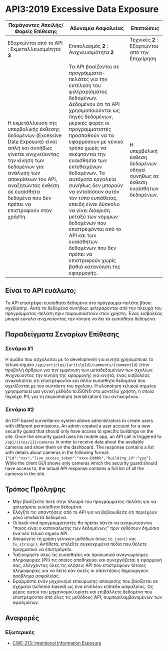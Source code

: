 API3:2019 Excessive Data Exposure
=================================

| Παράγοντες Απειλής/Φορείς Επίθεσης | Αδυναμία Ασφαλείας | Επιπτώσεις |
| - | - | - |
| Εξαρτώνται από το API : Εκμεταλλευσιμότητα **3** | Επιπολασμός **2** : Ανιχνευσιμότητα **2** | Τεχνικές **2** : Εξαρτώνται από την Επιχείρηση |
| Η εκμετάλλευση της υπερβολικής έκθεσης δεδομένων (Excessive Data Exposure) είναι απλή και συνήθως γίνεται ανιχνεύοντας την κίνηση των δεδομένων για ανάλυση των αποκρίσεων του API, αναζητώντας έκθεση σε ευαίσθητα δεδομένα που δεν πρέπει να επιστραφούν στον χρήστη. | Τα API βασίζονται σε προγράμματα-πελάτες για την εκτέλεση του φιλτραρίσματος δεδομένων. Δεδομένου ότι τα API χρησιμοποιούνται ως πηγές δεδομένων, μερικές φορές οι προγραμματιστές προσπαθούν να τα εφαρμόσουν με γενικό τρόπο χωρίς να σκέφτονται την ευαισθησία των εκτεθειμένων δεδομένων. Τα αυτόματα εργαλεία συνήθως δεν μπορούν να εντοπίσουν αυτόν τον τύπο ευπάθειας, επειδή είναι δύσκολο να γίνει διάκριση μεταξύ των νόμιμων δεδομένων που επιστρέφονται από το API και των ευαίσθητων δεδομένων που δεν πρέπει να επιστραφούν χωρίς βαθιά κατανόηση της εφαρμογής. | Η υπερβολική έκθεση δεδομένων οδηγεί συνήθως σε έκθεση ευαίσθητων δεδομένων. |

## Είναι το API ευάλωτο;

Το API επιστρέφει ευαίσθητα δεδομένα στο πρόγραμμα-πελάτη βάσει σχεδίασης. Αυτά τα δεδομένα συνήθως φιλτράρονται από την πλευρά του προγράμματος-πελάτη πριν παρουσιαστούν στον χρήστη. Ένας εισβολέας μπορεί εύκολα ανιχνεύοντας την κίνηση να δει τα ευαίσθητα δεδομένα.

## Παραδείγματα Σεναρίων Επίθεσης

### Σενάριο #1

Η ομάδα που ασχολείται με το development για κινητά χρησιμοποιεί το τελικό σημείο 
`/api/articles/{articleId}/comments/{commentId}` στην προβολή άρθρων για την εμφάνιση 
των μεταδεδομένων των σχολίων. Ανιχνεύοντας την κίνηση της εφαρμογής για κινητά, ένας εισβολέας 
ανακαλύπτει ότι επιστρέφονται και άλλα ευαίσθητα δεδομένα που σχετίζονται 
με τον συντάκτη του σχολίου. Η υλοποίηση τελικού σημείου χρησιμοποιεί μια γενική μέθοδο toJSON() 
στο μοντέλο χρήστη, η οποία περιέχει PII, για τη σειριοποίηση (serialization) του αντικειμένου.

### Σενάριο #2

An IOT-based surveillance system allows administrators to create users with
different permissions. An admin created a user account for a new security guard
that should only have access to specific buildings on the site. Once the
security guard uses his mobile app, an API call is triggered to:
`/api/sites/111/cameras` in order to receive data about the available cameras
and show them on the dashboard. The response contains a list with details about
cameras in the following format:
`{"id":"xxx","live_access_token":"xxxx-bbbbb","building_id":"yyy"}`.
While the client GUI shows only cameras which the security guard should have
access to, the actual API response contains a full list of all the cameras in
the site.

## Τρόπος Πρόληψης

* Μην βασίζεστε ποτέ στην πλευρά του προγράμματος-πελάτη για να φιλτράρετε ευαίσθητα δεδομένα.
* Ελέγξτε τις απαντήσεις από το API για να βεβαιωθείτε ότι περιέχουν μόνο αποδεκτά δεδομένα.
* Οι back-end προγραμματιστές θα πρέπει πάντα να αναρωτιούνται "ποιος είναι ο καταναλωτής των δεδομένων;" 
πριν εκθέσουν δημόσια ένα νέο τελικό σημείο API.
* Αποφύγετε τη χρήση γενικών μεθόδων όπως `to_json()` και `to_string()`. 
Αντίθετα, επιλέξτε συγκεκριμένα πεδία που θέλετε πραγματικά να επιστρέψετε.
* Ταξινομήστε όλες τις ευαίσθητες και προσωπικά αναγνωρίσιμες πληροφορίες (PII) 
τις οποίες αποθηκεύει και συνεργάζεται η εφαρμογή σας, ελέγχοντας όλες τις κλήσεις 
API που επιστρέφουν τέτοιες πληροφορίες για να δείτε εάν αυτές οι απαντήσεις 
δημιουργούν πρόβλημα ασφαλείας.
* Εφαρμόστε έναν μηχανισμό επικύρωσης απόκρισης που βασίζεται σε σχήματα (schema-based)
ως ένα επιπλέον επίπεδο ασφαλείας. Ως μέρος αυτού του μηχανισμού ορίστε και επιβάλλετε 
δεδομένα που επιστρέφονται από όλες τις μεθόδους API, συμπεριλαμβανομένων των σφαλμάτων.


## Αναφορές

### Εξωτερικές

* [CWE-213: Intentional Information Exposure][1]

[1]: https://cwe.mitre.org/data/definitions/213.html
